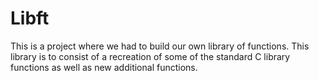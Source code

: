 # Libft
This is a project where we had to build our own library of functions.
This library is to consist of a recreation of some of the standard C library functions as well as new additional functions.
